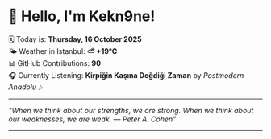 # 👋 Hello, I'm Kekn9ne!

🗓️ Today is: **Thursday, 16 October 2025**  
🌤️ Weather in Istanbul: **⛅️  +19°C**  
📊 GitHub Contributions: **90**  
🎧 Currently Listening: **Kirpiğin Kaşına Değdiği Zaman** by *Postmodern Anadolu* 🎶

---

_"When we think about our strengths, we are strong. When we think about our weaknesses, we are weak. — *Peter A. Cohen*"_

---
